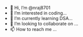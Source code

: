 - 👋 Hi, I’m @nraj8701
- 👀 I’m interested in coding...
- 🌱 I’m currently learning DSA...
- 💞️ I’m looking to collaborate on ...
- 📫 How to reach me ...

<!---
nraj8701/nraj8701 is a ✨ special ✨ repository because its `README.md` (this file) appears on your GitHub profile.
You can click the Preview link to take a look at your changes.
--->
